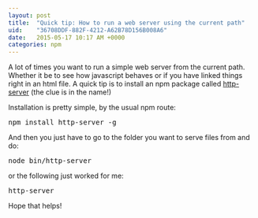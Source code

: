 ```yaml
---
layout: post
title:  "Quick tip: How to run a web server using the current path"
uid:	"36708DDF-882F-4212-A62B78D156B008A6"
date:   2015-05-17 10:17 AM +0000
categories: npm
---
```

<p>A lot of times you want to run a simple web server from the current path. Whether it be to see how javascript behaves or if you have linked things right in an html file. A quick tip is to install an npm package called <a href="https://www.npmjs.com/package/http-server">http-server</a> (the clue is in the name!)&nbsp;</p>

<p>Installation is pretty simple, by the usual npm route:</p>

<pre>
npm install http-server -g</pre>

<p>And then you just have to go to the folder you want to serve files from and do:</p>

<pre>node bin/http-server</pre>

<p>or the following just worked for me:</p>

<pre>http-server</pre>

<p>Hope that helps!</p>